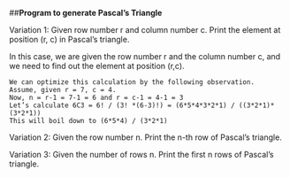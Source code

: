 ##**Program to generate Pascal’s Triangle**

Variation 1: Given row number r and column number c. Print the element at position (r, c) in Pascal’s triangle.

In this case, we are given the row number r and the column number c, and we need to find out the element at position (r,c). 

	We can optimize this calculation by the following observation. 
	Assume, given r = 7, c = 4. 
	Now, n = r-1 = 7-1 = 6 and r = c-1 = 4-1 = 3
	Let’s calculate 6C3 = 6! / (3! *(6-3)!) = (6*5*4*3*2*1) / ((3*2*1)*(3*2*1))
	This will boil down to (6*5*4) / (3*2*1)

 

Variation 2: Given the row number n. Print the n-th row of Pascal’s triangle.

Variation 3: Given the number of rows n. Print the first n rows of Pascal’s triangle.


